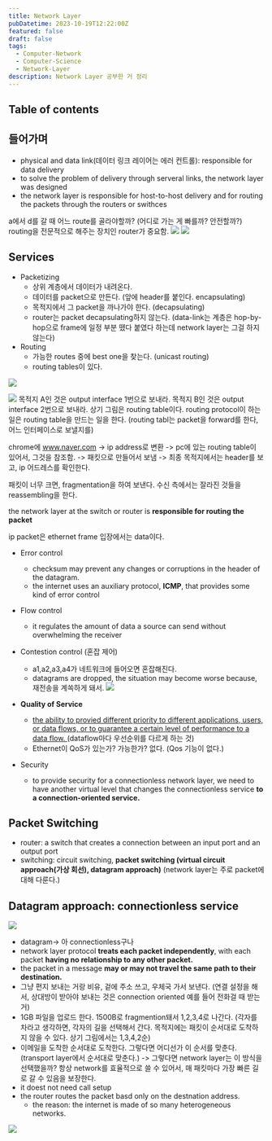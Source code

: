 ```yaml
---
title: Network Layer
pubDatetime: 2023-10-19T12:22:00Z
featured: false
draft: false
tags:
  - Computer-Network
  - Computer-Science
  - Network-Layer
description: Network Layer 공부한 거 정리
---
```


## Table of contents

## 들어가며

- physical and data link(데이터 링크 레이어는 에러 컨트롤): responsible for data delivery
- to solve the problem of delivery through serveral links, the network layer was designed
- the network layer is responsible for host-to-host delivery and for routing the packets through the routers or swithces

a에서 d를 갈 때 어느 route를 골라야할까? (어디로 가는 게 빠를까? 안전할까?)
routing을 전문적으로 해주는 장치인 router가 중요함.
![](/src/assets/image/network-layer-1697686506932.jpeg)
![](/src/assets/image/network-layer-1697686274993.jpeg)

## Services

- Packetizing
	- 상위 계층에서 데이터가 내려온다. 
	- 데이터를 packet으로 만든다. (앞에 header를 붙인다. encapsulating)
	- 목적지에서 그 packet을 까나가야 한다. (decapsulating)
	- router는 packet decapsulating하지 않는다. (data-link는 계층은 hop-by-hop으로 frame에 일정 부분 뗐다 붙였다 하는데 network layer는 그걸 하지 않는다)
- Routing
	- 가능한 routes 중에 best one을 찾는다. (unicast routing)
	- routing tables이 있다. 

![](/src/assets/image/network-layer-1697686506932.jpeg)

![](/src/assets/image/network-layer-1697686563197.jpeg)
목적지 A인 것은 output interface 1번으로 보내라.
목적지 B인 것은 output interface 2번으로 보내라.
상기 그림은 routing table이다.
routing protocol이 하는 일은 routing table을 만드는 일을 한다. (routing tabl는 packet을 forward를 한다, 어느 인터페이스로 보낼지를)


chrome에 www.naver.com -> ip address로 변환 -> pc에 있는 routing table이 있어서, 그것을 참조함. -> 패킷으로 만들어서 보냄 -> 최종 목적지에서는 header를 보고, ip 어드레스를 확인한다.

패킷이 너무 크면, fragmentation을 하여 보낸다.
수신 측에서는 잘라진 것들을 reassembling을 한다.

the network layer at the switch or router is **responsible for routing the packet**

ip packet은 ethernet frame 입장에서는 data이다.


- Error control
	- checksum may prevent any changes or corruptions in the header of the datagram.
	- the internet uses an auxiliary protocol, **ICMP**, that provides some kind of error control
- Flow control
	- it regulates the amount of data a source can send without overwhelming the receiver

- Contestion control (혼잡 제어)
	- a1,a2,a3,a4가 네트워크에 들어오면 혼잡해진다.
	- datagrams are dropped, the situation may become worse because, 재전송을 계쏙하게 돼서.
 ![](/src/assets/image/network-layer-1697687226265.jpeg)
- **Quality of Service**
	- <u>the ability to provied different priority to different applications, users, or data flows, or to guarantee a certain level of performance to a data flow. </u> (dataflow마다 우선순위를 다르게 하는 것)
	- Ethernet이 QoS가 있는가? 가능한가? 없다. (Qos 기능이 없다.)

- Security
	- to provide security for a connectionless network layer, we need to have another virtual level that changes the connectionless service **to a connection-oriented service.**

## Packet Switching

- router: a switch that creates a connection between an input port and an output port
- switching: circuit switching, **packet switching (virtual circuit approach(가상 회선), datagram approach)** (network layer는 주로 packet에 대해 다룬다.)


## Datagram approach: connectionless service

![](/src/assets/image/network-layer-1697687787184.jpeg)

- datagram-> 아 connectionless구나
- network layer protocol **treats each packet independently**, with each packet **having no relationship to any other packet.**
- the packet in a message **may or may not travel the same path to their destination.**
- 그냥 편지 보내는 거랑 비유, 겉에 주소 쓰고, 우체국 가서 보낸다. (연결 설정을 해서, 상대방이 받아야 보내는 것은 connection oriented 예를 들어 전화걸 때 받는 거)  
- 1GB 파일을 업로드 한다. 1500B로 fragmention돼서 1,2,3,4로 나간다. (각자를 차라고 생각하면, 각자의 길을 선택해서 간다. 목적지에는 패킷이 순서대로 도착하지 않을 수 있다. 상기 그림에서는 1,3,4,2순)  
- 이메일을 도착한 순서대로 도착한다. 그렇다면 어디선가 이 순서를 맞춘다. (transport layer에서 순서대로 맞춘다.) -> 그렇다면 network layer는 이 방식을 선택했을까? 항상 network를 효율적으로 쓸 수 있어서, 매 패킷마다 가장 빠른 길로 갈 수 있음을 보장한다.  
- it doest not need call setup
- the router routes the packet basd only on the destnation address.
	- the reason: the internet is made of so many heterogeneous networks.

![](/src/assets/image/network-layer-1697688294327.jpeg)
